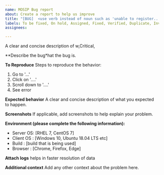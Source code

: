 ```yaml
---
name: MOSIP Bug report
about: Create a report to help us improve
title: "[BUG]  <use verb instead of noun such as 'unable to register...'"
labels: To be fixed, On hold, Assigned, Fixed, Verified, Duplicate, Invalid, Wontfix, Critical, Major, Minor, Normal,
assignees: 

---
```

A clear and concise description of w,Critical, 

**Describe the bug*hat the bug is.

**To Reproduce**
Steps to reproduce the behavior:
1. Go to '...'
2. Click on '....'
3. Scroll down to '....'
4. See error

**Expected behavior**
A clear and concise description of what you expected to happen.

**Screenshots**
If applicable, add screenshots to help explain your problem.

**Environment (please complete the following information):**
 - Server OS: [RHEL 7, CentOS 7]
 - Client OS :  [Windows 10, Ubuntu 18.04 LTS etc]
 - Build : [build that is being used]
 - Browser :  [Chrome, Firefox, Edge]

**Attach logs**
helps in faster resolution of data

**Additional context**
Add any other context about the problem here.
